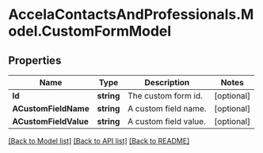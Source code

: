# AccelaContactsAndProfessionals.Model.CustomFormModel
## Properties

Name | Type | Description | Notes
------------ | ------------- | ------------- | -------------
**Id** | **string** | The custom form id. | [optional] 
**ACustomFieldName** | **string** | A custom field name. | [optional] 
**ACustomFieldValue** | **string** | A custom field value. | [optional] 

[[Back to Model list]](../README.md#documentation-for-models) [[Back to API list]](../README.md#documentation-for-api-endpoints) [[Back to README]](../README.md)

